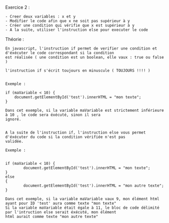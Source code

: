 Exercice 2 :

    - Creer deux variables : x et y
    - Modifier le code afin que x ne soit pas supérieur à y
    - Créer une condition qui vérifie que x est supérieur à y
    - A la suite, utiliser l'instruction else pour executer le code


Théorie :

    En javascript, l'instruction if permet de verifier une condition et d'éxécuter le code correspondant si la condition
    est réalisée ( une condition est un boolean, elle vaux : true ou false )

    l'instruction if s'écrit toujours en minuscule ( TOUJOURS !!!! )


    Exemple :

    if (maVariable < 10) {
        document.getElementById('test').innerHTML = "mon texte";
    }

    Dans cet exemple, si la variable maVariable est strictement inférieure à 10 , le code sera éxécuté, sinon il sera
    ignoré.


    A la suite de l'instruction if, l'instruction else vous permet d'éxécuter du code si la condition vérifiée n'est pas
    validée.

    Exemple :


    if (maVariable < 10) {
            document.getElementById('test').innerHTML = "mon texte";
    }
    else
    {
            document.getElementById('test').innerHTML = "mon autre texte";
    }

    Dans cet exemple, si la variable maVariable vaux 9, mon élément html ayant pour ID 'test' aura comme texte "mon texte"
    Si la variable maVariable était égale à 11, le bloc de code délimité par l'intruction else serait éxécuté, mon élément
    html aurait comme texte "mon autre texte"













